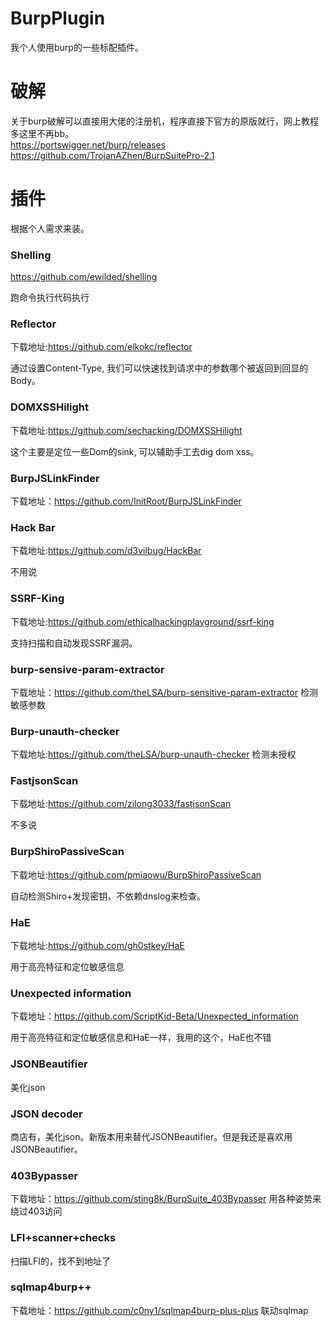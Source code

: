 # BurpPlugin
我个人使用burp的一些标配插件。

# 破解

关于burp破解可以直接用大佬的注册机，程序直接下官方的原版就行，网上教程多这里不再bb。  
https://portswigger.net/burp/releases  
https://github.com/TrojanAZhen/BurpSuitePro-2.1  

# 插件

根据个人需求来装。

### Shelling
https://github.com/ewilded/shelling

跑命令执行代码执行


 ### Reflector
下载地址:https://github.com/elkokc/reflector

通过设置Content-Type, 我们可以快速找到请求中的参数哪个被返回到回显的Body。

 ### DOMXSSHilight
下载地址:https://github.com/sechacking/DOMXSSHilight

这个主要是定位一些Dom的sink, 可以辅助手工去dig dom xss。

 ###  BurpJSLinkFinder
 下载地址：https://github.com/InitRoot/BurpJSLinkFinder


 ###  Hack Bar
下载地址:https://github.com/d3vilbug/HackBar

不用说

 ### SSRF-King
下载地址:https://github.com/ethicalhackingplayground/ssrf-king

支持扫描和自动发现SSRF漏洞。
 ### burp-sensive-param-extractor
 下载地址：https://github.com/theLSA/burp-sensitive-param-extractor
 检测敏感参数


 ### Burp-unauth-checker
 下载地址:https://github.com/theLSA/burp-unauth-checker
 检测未授权

 ###  FastjsonScan
下载地址:https://github.com/zilong3033/fastjsonScan

不多说


 ###  BurpShiroPassiveScan
下载地址:https://github.com/pmiaowu/BurpShiroPassiveScan

自动检测Shiro+发现密钥，不依赖dnslog来检查。


 ###  HaE
下载地址:https://github.com/gh0stkey/HaE

用于高亮特征和定位敏感信息

### Unexpected information
下载地址：https://github.com/ScriptKid-Beta/Unexpected_information

用于高亮特征和定位敏感信息和HaE一样，我用的这个，HaE也不错

### JSONBeautifier
美化json

### JSON decoder 

商店有，美化json。新版本用来替代JSONBeautifier。但是我还是喜欢用JSONBeautifier。

### 403Bypasser
下载地址：https://github.com/sting8k/BurpSuite_403Bypasser
用各种姿势来绕过403访问

### LFI+scanner+checks

扫描LFI的，找不到地址了

### sqlmap4burp++
下载地址：https://github.com/c0ny1/sqlmap4burp-plus-plus
联动sqlmap


 
